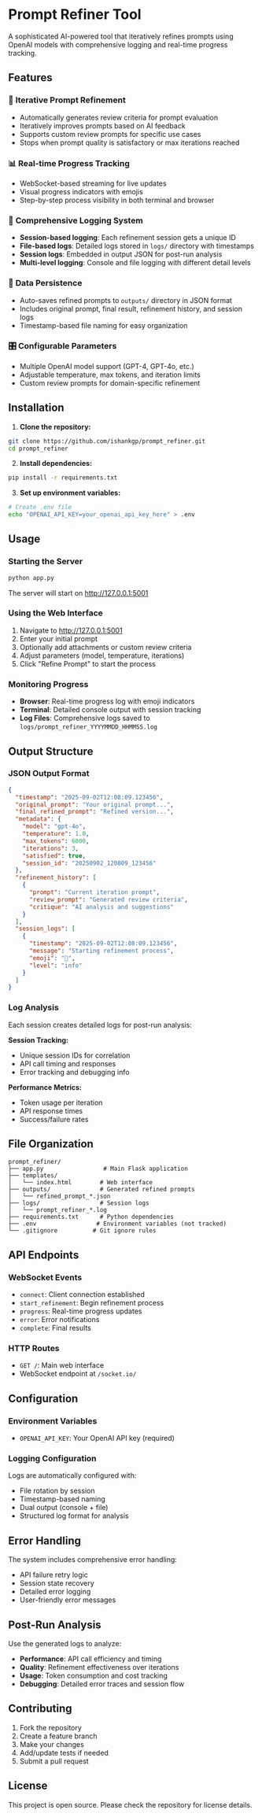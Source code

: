 # Prompt Refiner Tool

A sophisticated AI-powered tool that iteratively refines prompts using OpenAI models with comprehensive logging and real-time progress tracking.

## Features

### 🔄 **Iterative Prompt Refinement**
- Automatically generates review criteria for prompt evaluation
- Iteratively improves prompts based on AI feedback
- Supports custom review prompts for specific use cases
- Stops when prompt quality is satisfactory or max iterations reached

### 📊 **Real-time Progress Tracking**
- WebSocket-based streaming for live updates
- Visual progress indicators with emojis
- Step-by-step process visibility in both terminal and browser

### 📝 **Comprehensive Logging System**
- **Session-based logging**: Each refinement session gets a unique ID
- **File-based logs**: Detailed logs stored in `logs/` directory with timestamps
- **Session logs**: Embedded in output JSON for post-run analysis
- **Multi-level logging**: Console and file logging with different detail levels

### 💾 **Data Persistence**
- Auto-saves refined prompts to `outputs/` directory in JSON format
- Includes original prompt, final result, refinement history, and session logs
- Timestamp-based file naming for easy organization

### 🎛️ **Configurable Parameters**
- Multiple OpenAI model support (GPT-4, GPT-4o, etc.)
- Adjustable temperature, max tokens, and iteration limits
- Custom review prompts for domain-specific refinement

## Installation

1. **Clone the repository:**
```bash
git clone https://github.com/ishankgp/prompt_refiner.git
cd prompt_refiner
```

2. **Install dependencies:**
```bash
pip install -r requirements.txt
```

3. **Set up environment variables:**
```bash
# Create .env file
echo "OPENAI_API_KEY=your_openai_api_key_here" > .env
```

## Usage

### Starting the Server
```bash
python app.py
```
The server will start on http://127.0.0.1:5001

### Using the Web Interface
1. Navigate to http://127.0.0.1:5001
2. Enter your initial prompt
3. Optionally add attachments or custom review criteria  
4. Adjust parameters (model, temperature, iterations)
5. Click "Refine Prompt" to start the process

### Monitoring Progress
- **Browser**: Real-time progress log with emoji indicators
- **Terminal**: Detailed console output with session tracking
- **Log Files**: Comprehensive logs saved to `logs/prompt_refiner_YYYYMMDD_HHMMSS.log`

## Output Structure

### JSON Output Format
```json
{
  "timestamp": "2025-09-02T12:08:09.123456",
  "original_prompt": "Your original prompt...",
  "final_refined_prompt": "Refined version...",
  "metadata": {
    "model": "gpt-4o",
    "temperature": 1.0,
    "max_tokens": 6000,
    "iterations": 3,
    "satisfied": true,
    "session_id": "20250902_120809_123456"
  },
  "refinement_history": [
    {
      "prompt": "Current iteration prompt",
      "review_prompt": "Generated review criteria",
      "critique": "AI analysis and suggestions"
    }
  ],
  "session_logs": [
    {
      "timestamp": "2025-09-02T12:08:09.123456",
      "message": "Starting refinement process",
      "emoji": "🚀",
      "level": "info"
    }
  ]
}
```

### Log Analysis
Each session creates detailed logs for post-run analysis:

**Session Tracking:**
- Unique session IDs for correlation
- API call timing and responses
- Error tracking and debugging info

**Performance Metrics:**
- Token usage per iteration
- API response times
- Success/failure rates

## File Organization

```
prompt_refiner/
├── app.py                 # Main Flask application
├── templates/
│   └── index.html        # Web interface
├── outputs/              # Generated refined prompts
│   └── refined_prompt_*.json
├── logs/                 # Session logs
│   └── prompt_refiner_*.log
├── requirements.txt      # Python dependencies
├── .env                 # Environment variables (not tracked)
└── .gitignore          # Git ignore rules
```

## API Endpoints

### WebSocket Events
- `connect`: Client connection established
- `start_refinement`: Begin refinement process
- `progress`: Real-time progress updates
- `error`: Error notifications
- `complete`: Final results

### HTTP Routes
- `GET /`: Main web interface
- WebSocket endpoint at `/socket.io/`

## Configuration

### Environment Variables
- `OPENAI_API_KEY`: Your OpenAI API key (required)

### Logging Configuration
Logs are automatically configured with:
- File rotation by session
- Timestamp-based naming
- Dual output (console + file)
- Structured log format for analysis

## Error Handling

The system includes comprehensive error handling:
- API failure retry logic
- Session state recovery
- Detailed error logging
- User-friendly error messages

## Post-Run Analysis

Use the generated logs to analyze:
- **Performance**: API call efficiency and timing
- **Quality**: Refinement effectiveness over iterations  
- **Usage**: Token consumption and cost tracking
- **Debugging**: Detailed error traces and session flow

## Contributing

1. Fork the repository
2. Create a feature branch
3. Make your changes
4. Add/update tests if needed
5. Submit a pull request

## License

This project is open source. Please check the repository for license details.